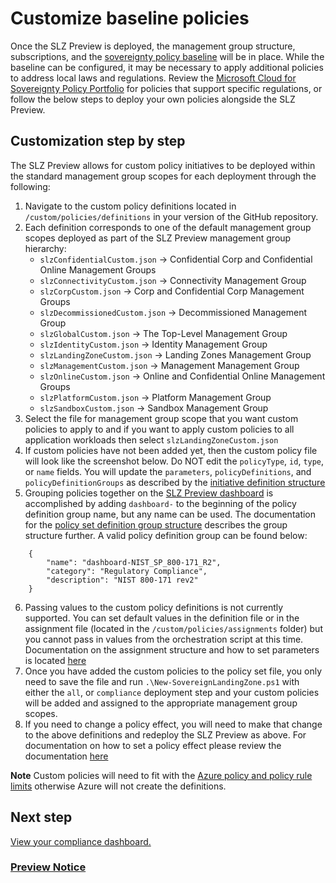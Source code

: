 # Customize baseline policies

Once the SLZ Preview is deployed, the management group structure, subscriptions, and the [sovereignty policy baseline](Sovereignty-Policy-Baseline.md) will be in place. While the baseline can be configured, it may be necessary to apply additional policies to address local laws and regulations. Review the [Microsoft Cloud for Sovereignty Policy Portfolio](https://github.com/Azure/cloud-for-sovereignty-policy-portfolio) for policies that support specific regulations, or follow the below steps to deploy your own policies alongside the SLZ Preview.

## Customization step by step

The SLZ Preview allows for custom policy initiatives to be deployed within the standard management group scopes for each deployment through the following:

1. Navigate to the custom policy definitions located in `/custom/policies/definitions` in your version of the GitHub repository.
2. Each definition corresponds to one of the default management group scopes deployed as part of the SLZ Preview management group hierarchy:
    * `slzConfidentialCustom.json` -> Confidential Corp and Confidential Online Management Groups
    * `slzConnectivityCustom.json` -> Connectivity Management Group
    * `slzCorpCustom.json` -> Corp and Confidential Corp Management Groups
    * `slzDecommissionedCustom.json` -> Decommissioned Management Group
    * `slzGlobalCustom.json` -> The Top-Level Management Group
    * `slzIdentityCustom.json` -> Identity Management Group
    * `slzLandingZoneCustom.json` -> Landing Zones Management Group
    * `slzManagementCustom.json` -> Management Management Group
    * `slzOnlineCustom.json` -> Online and Confidential Online Management Groups
    * `slzPlatformCustom.json` -> Platform Management Group
    * `slzSandboxCustom.json` -> Sandbox Management Group
3. Select the file for management group scope that you want custom policies to apply to and if you want to apply custom policies to all application workloads then select `slzLandingZoneCustom.json`
4. If custom policies have not been added yet, then the custom policy file will look like the screenshot below. Do NOT edit the `policyType`, `id`, `type`, or `name` fields. You will update the `parameters`, `policyDefinitions`, and `policyDefinitionGroups` as described by the [initiative definition structure](https://learn.microsoft.com/azure/governance/policy/concepts/initiative-definition-structure)
5. Grouping policies together on the [SLZ Preview dashboard](./Extending-Compliance-Dashboard.md) is accomplished by adding `dashboard-` to the beginning of the policy definition group name, but any name can be used. The documentation for the [policy set definition group structure](https://learn.microsoft.com/azure/governance/policy/concepts/initiative-definition-structure#policy-definition-groups) describes the group structure further. A valid policy definition group can be found below:
```
    {
        "name": "dashboard-NIST_SP_800-171_R2",
        "category": "Regulatory Compliance",
        "description": "NIST 800-171 rev2"
    }
```     
6. Passing values to the custom policy definitions is not currently supported. You can set default values in the definition file or in the assignment file (located in the `/custom/policies/assignments` folder) but you cannot pass in values from the orchestration script at this time. Documentation on the assignment structure and how to set parameters is located [here](https://learn.microsoft.com/azure/governance/policy/concepts/assignment-structure)
7. Once you have added the custom policies to the policy set file, you only need to save the file and run `.\New-SovereignLandingZone.ps1` with either the `all`, or `compliance` deployment step and your custom policies will be added and assigned to the appropriate management group scopes.
8. If you need to change a policy effect, you will need to make that change to the above definitions and redeploy the SLZ Preview as above. For documentation on how to set a policy effect please review the documentation [here](https://learn.microsoft.com/azure/governance/policy/concepts/effects)

**Note** Custom policies will need to fit with the [Azure policy and policy rule limits](https://learn.microsoft.com/azure/azure-resource-manager/management/azure-subscription-service-limits#azure-policy-limits) otherwise Azure will not create the definitions.

## Next step

[View your compliance dashboard.](../10-Compliance-Dashboard.md)

### [Preview Notice](./PREVIEW.md)
